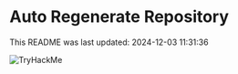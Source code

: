# Auto Regenerate Repository

This README was last updated: 2024-12-03 11:31:36

 ![TryHackMe](https://tryhackme.com/badge/533634)